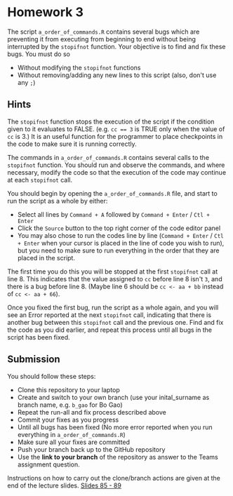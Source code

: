# Homework 3

The script `a_order_of_commands.R` contains several bugs which are preventing it from executing
from beginning to end without being interrupted by the `stopifnot` function.
Your objective is to find and fix these bugs. You must do so

- Without modifying the `stopifnot` functions
- Without removing/adding any new lines to this script (also, don't use any `;`)

## Hints

The `stopifnot` function stops the execution of the script if the condition
given to it evaluates to FALSE. (e.g. `cc == 3` is TRUE only when the value of
`cc` is 3.) It is an useful function for the programmer to place checkpoints in the
code to make sure it is running correctly.

The commands in `a_order_of_commands.R` contains several calls to the `stopifnot` function.
You should run and observe the commands, and where necessary, modify the code
so that the execution of the code may continue at each `stopifnot` call.

You should begin by opening the `a_order_of_commands.R` file, and start to run the
script as a whole by either:

- Select all lines by `Command + A` followed by `Command + Enter` / `Ctl + Enter`
- Click the `Source` button to the top right corner of the code editor panel
- You may also chose to run the codes line by line (`Command + Enter` / `Ctl + Enter`
when your cursor is placed in the line of code you wish to run), but you need to make
sure to run everything in the order that they are placed in the script.

The first time you do this you will be stopped at the first `stopifnot` call at line 8.
This indicates that the value assigned to `cc` before line 8 isn't `3`, and there
is a bug before line 8. (Maybe line 6 should be `cc <- aa + bb` instead of `cc <- aa + 66`).

Once you fixed the first bug, run the script as a whole again, and you will see
an Error reported at the next `stopifnot` call, indicating that there is another
bug between this `stopifnot` call and the previous one. Find and fix the code as
you did earlier, and repeat this process until all bugs in the script has been fixed.


## Submission

You should follow these steps:

- Clone this repository to your laptop
- Create and switch to your own branch (use your inital_surname as branch name, e.g. `b_gao` for Bo Gao)
- Repeat the run-all and fix process described above
- Commit your fixes as you progress
- Until all bugs has been fixed (No more error reported when you run everything in `a_order_of_commands.R`)
- Make sure all your fixes are committed
- Push your branch back up to the GitHub repository
- Use the **link to your branch** of the repository as answer to the Teams assignment question.
    
Instructions on how to carry out the clone/branch actions are given at the end of the lecture slides.
[Slides 85 - 89](https://github.com/oxford-mgh-2526/intro-r-lectures/blob/main/slides/1_R_dev_tools.pdf)
